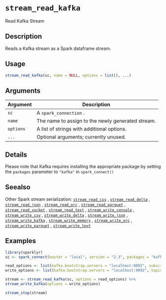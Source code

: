 # `stream_read_kafka`

Read Kafka Stream


## Description

Reads a Kafka stream as a Spark dataframe stream.


## Usage

```r
stream_read_kafka(sc, name = NULL, options = list(), ...)
```


## Arguments

Argument      |Description
------------- |----------------
`sc`     |     A `spark_connection` .
`name`     |     The name to assign to the newly generated stream.
`options`     |     A list of strings with additional options.
`...`     |     Optional arguments; currently unused.


## Details

Please note that Kafka requires installing the appropriate
 package by setting the `packages` parameter to `"kafka"` in `spark_connect()`


## Seealso

Other Spark stream serialization:
 [`stream_read_csv`](#streamreadcsv) ,
 [`stream_read_delta`](#streamreaddelta) ,
 [`stream_read_json`](#streamreadjson) ,
 [`stream_read_orc`](#streamreadorc) ,
 [`stream_read_parquet`](#streamreadparquet) ,
 [`stream_read_socket`](#streamreadsocket) ,
 [`stream_read_text`](#streamreadtext) ,
 [`stream_write_console`](#streamwriteconsole) ,
 [`stream_write_csv`](#streamwritecsv) ,
 [`stream_write_delta`](#streamwritedelta) ,
 [`stream_write_json`](#streamwritejson) ,
 [`stream_write_kafka`](#streamwritekafka) ,
 [`stream_write_memory`](#streamwritememory) ,
 [`stream_write_orc`](#streamwriteorc) ,
 [`stream_write_parquet`](#streamwriteparquet) ,
 [`stream_write_text`](#streamwritetext)


## Examples

```r
library(sparklyr)
sc <- spark_connect(master = "local", version = "2.3", packages = "kafka")

read_options <- list(kafka.bootstrap.servers = "localhost:9092", subscribe = "topic1")
write_options <- list(kafka.bootstrap.servers = "localhost:9092", topic = "topic2")

stream <- stream_read_kafka(sc, options = read_options) %>%
stream_write_kafka(options = write_options)

stream_stop(stream)
```


